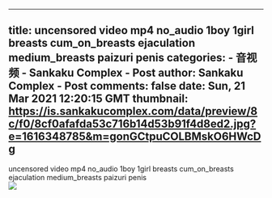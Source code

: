 
---
title: uncensored video mp4 no_audio 1boy 1girl breasts cum_on_breasts ejaculation medium_breasts paizuri penis
categories: 
    - 音视频
    - Sankaku Complex - Post
author: Sankaku Complex - Post
comments: false
date: Sun, 21 Mar 2021 12:20:15 GMT
thumbnail: https://is.sankakucomplex.com/data/preview/8c/f0/8cf0afafda53c716b14d53b91f4d8ed2.jpg?e=1616348785&m=gonGCtpuCOLBMskO6HWcDg
---

<div>   
uncensored video mp4 no_audio 1boy 1girl breasts cum_on_breasts ejaculation medium_breasts paizuri penis<br> <div xmlns="http://www.w3.org/1999/xhtml"> <a title="uncensored video mp4 no_audio 1boy 1girl breasts cum_on_breasts ejaculation medium_breasts paizuri penis" target="_blank" href="https://idol.sankakucomplex.com/post/show/767846"> <img src="https://is.sankakucomplex.com/data/preview/8c/f0/8cf0afafda53c716b14d53b91f4d8ed2.jpg?e=1616348785&m=gonGCtpuCOLBMskO6HWcDg" referrerpolicy="no-referrer"> </a> </div>   
</div>
            